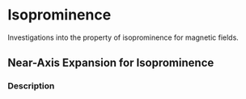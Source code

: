 # Isoprominence 

Investigations into the property of isoprominence for magnetic fields.

## Near-Axis Expansion for Isoprominence

### Description
